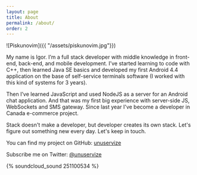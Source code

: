 ```yaml
---
layout: page
title: About
permalink: /about/
order: 2
---
```


![Piskunovim]({{ "/assets/piskunovim.jpg"}})



My name is Igor. I’m a full stack developer with middle knowledge in front-end, back-end, and mobile development. I’ve started learning to code with C++, then learned Java SE basics and developed my first Android 4.4 application on the base of self-service terminals software (I worked with this kind of systems for 3 years).

Then I’ve learned JavaScript and used NodeJS as a server for an Android chat application. And that was my first big experience with server-side JS, WebSockets and SMS gateway. Since last year I've become a developer in Canada e-commerce project.

Stack doesn't make a developer, but developer creates its own stack. Let's figure out something new every day. Let's keep in touch.


You can find my project on GitHub:
[unuservize][github-link]

Subscribe me on Twitter:
[@unuservize][twitter-link]

{% soundcloud_sound 251100534 %}

[github-link]: https://github.com/unuservize
[twitter-link]: https://twitter.com/Unuservize

